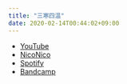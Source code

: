 ```yaml
---
title: "三寒四温"
date: 2020-02-14T00:44:02+09:00
---
```


- [YouTube](https://www.youtube.com/watch?FG0gdre1PSw)
- [NicoNico](https://nico.ms/sm36362333)
- [Spotify](https://open.spotify.com/track/6HUs7GYNBNSWpwd3ikYMnF)
- [Bandcamp](https://mikirihasshap.bandcamp.com/track/--145)


